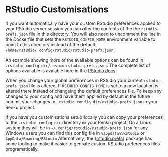 # RStudio Customisations

If you want automatically have your custom RStudio preferences applied to your RStudio server session you can alter the contents of the the `rstudio-prefs.json` file in this directory.
You will also need to uncomment the line in the Dockerfile that sets the `RSTUDIO_CONFIG_HOME` environment variable to point to this directory instead of the default: `/home/rstudio/.config/rstudio/rstudio-prefs.json`. 

An example showing more of the available options can be found in `.rstudio_config_dir/custom-rstudio-prefs.json`.
The complete list of options available is avalable here in the [RStudio docs](https://docs.posit.co/ide/server-pro/session_user_settings/session_user_settings.html)

When you change your global preferences in RStudio your current `rstudio-prefs.json` file is altered.
If `RSTUDIO_CONFIG_HOME` is set to a now location is altered there instead of changeing the default preferences file.
To keep any changes to your config and have them applied by default in the future commit your changes to `.rstudio_config_dir/rstudio-prefs.json` in your Renku project.

If you have you customisations setup locally you can copy your preferences to the `.rstudio_config_dir` directory in your Renku project. 
On a Linux system they will be in `~/.config/rstudio/rstudio-prefs.json` 
for any Windows users you can find this config file in `%appdata%\RStudio` or `AppData/Roaming/RStudio`
Alternatively, the {[rstudio.prefs](https://www.danieldsjoberg.com/rstudio.prefs/index.html)} package has some tooling to make it easier to genrate custom RStudio preferences files programatically.


